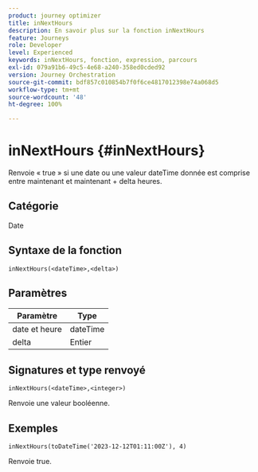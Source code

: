 ```yaml
---
product: journey optimizer
title: inNextHours
description: En savoir plus sur la fonction inNextHours
feature: Journeys
role: Developer
level: Experienced
keywords: inNextHours, fonction, expression, parcours
exl-id: 079a91b6-49c5-4e68-a240-358ed0cded92
version: Journey Orchestration
source-git-commit: bdf857c010854b7f0f6ce4817012398e74a068d5
workflow-type: tm+mt
source-wordcount: '48'
ht-degree: 100%

---
```


# inNextHours {#inNextHours}

Renvoie « true » si une date ou une valeur dateTime donnée est comprise entre maintenant et maintenant + delta heures.

## Catégorie

Date

## Syntaxe de la fonction

`inNextHours(<dateTime>,<delta>)`

## Paramètres

| Paramètre | Type |
|-----------|------------------|
| date et heure | dateTime |
| delta | Entier |

## Signatures et type renvoyé

`inNextHours(<dateTime>,<integer>)`

Renvoie une valeur booléenne.

## Exemples

`inNextHours(toDateTime('2023-12-12T01:11:00Z'), 4)`

Renvoie true.
